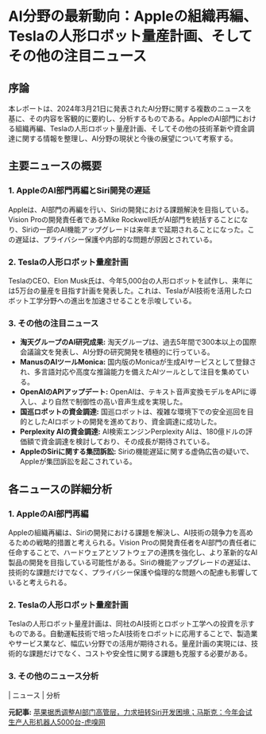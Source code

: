 # AI分野の最新動向：Appleの組織再編、Teslaの人形ロボット量産計画、そしてその他の注目ニュース

## 序論

本レポートは、2024年3月21日に発表されたAI分野に関する複数のニュースを基に、その内容を客観的に要約し、分析するものである。AppleのAI部門における組織再編、Teslaの人形ロボット量産計画、そしてその他の技術革新や資金調達に関する情報を整理し、AI分野の現状と今後の展望について考察する。

## 主要ニュースの概要

### 1. AppleのAI部門再編とSiri開発の遅延

Appleは、AI部門の再編を行い、Siriの開発における課題解決を目指している。Vision Proの開発責任者であるMike Rockwell氏がAI部門を統括することになり、Siriの一部のAI機能アップグレードは来年まで延期されることになった。この遅延は、プライバシー保護や内部的な問題が原因とされている。

### 2. Teslaの人形ロボット量産計画

TeslaのCEO、Elon Musk氏は、今年5,000台の人形ロボットを試作し、来年には5万台の量産を目指す計画を発表した。これは、TeslaがAI技術を活用したロボット工学分野への進出を加速させることを示唆している。

### 3. その他の注目ニュース

* **淘天グループのAI研究成果:** 淘天グループは、過去5年間で300本以上の国際会議論文を発表し、AI分野の研究開発を積極的に行っている。
* **ManusのAIツールMonica:** 国内版のMonicaが生成AIサービスとして登録され、多言語対応や高度な推論能力を備えたAIツールとして注目を集めている。
* **OpenAIのAPIアップデート:** OpenAIは、テキスト音声変換モデルをAPIに導入し、より自然で制御性の高い音声生成を実現した。
* **国巡ロボットの資金調達:** 国巡ロボットは、複雑な環境下での安全巡回を目的としたAIロボットの開発を進めており、資金調達に成功した。
* **Perplexity AIの資金調達:** AI検索エンジンPerplexity AIは、180億ドルの評価額で資金調達を検討しており、その成長が期待されている。
* **AppleのSiriに関する集団訴訟:** Siriの機能遅延に関する虚偽広告の疑いで、Appleが集団訴訟を起こされている。

## 各ニュースの詳細分析

### 1. AppleのAI部門再編

Appleの組織再編は、Siriの開発における課題を解決し、AI技術の競争力を高めるための戦略的措置と考えられる。Vision Proの開発責任者をAI部門の責任者に任命することで、ハードウェアとソフトウェアの連携を強化し、より革新的なAI製品の開発を目指している可能性がある。Siriの機能アップグレードの遅延は、技術的な課題だけでなく、プライバシー保護や倫理的な問題への配慮も影響していると考えられる。

### 2. Teslaの人形ロボット量産計画

Teslaの人形ロボット量産計画は、同社のAI技術とロボット工学への投資を示すものである。自動運転技術で培ったAI技術をロボットに応用することで、製造業やサービス業など、幅広い分野での活用が期待される。量産計画の実現には、技術的な課題だけでなく、コストや安全性に関する課題も克服する必要がある。

### 3. その他のニュース分析

| ニュース | 分析 

**元記事:** [苹果据悉调整AI部门高管层，力求扭转Siri开发困境；马斯克：今年会试生产人形机器人5000台-虎嗅网](https://www.huxiu.com/brief/245514.html)